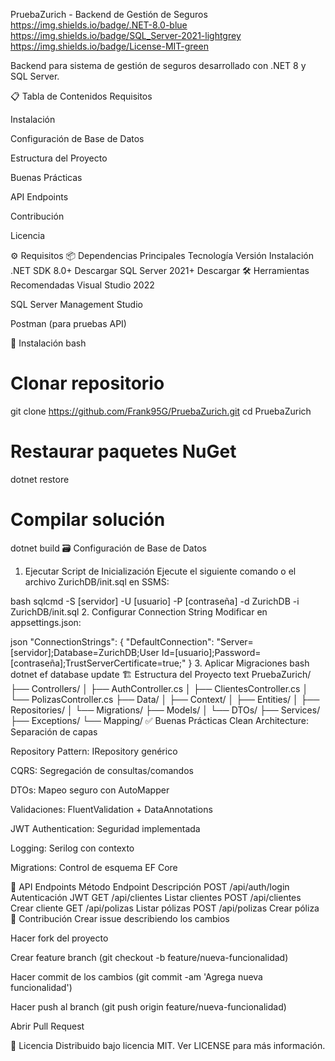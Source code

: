 ﻿PruebaZurich - Backend de Gestión de Seguros
https://img.shields.io/badge/.NET-8.0-blue
https://img.shields.io/badge/SQL_Server-2021-lightgrey
https://img.shields.io/badge/License-MIT-green

Backend para sistema de gestión de seguros desarrollado con .NET 8 y SQL Server.

📋 Tabla de Contenidos
Requisitos

Instalación

Configuración de Base de Datos

Estructura del Proyecto

Buenas Prácticas

API Endpoints

Contribución

Licencia

⚙️ Requisitos
📦 Dependencias Principales
Tecnología	Versión	Instalación
.NET SDK	8.0+	Descargar
SQL Server	2021+	Descargar
🛠 Herramientas Recomendadas
Visual Studio 2022

SQL Server Management Studio

Postman (para pruebas API)

🚀 Instalación
bash
# Clonar repositorio
git clone https://github.com/Frank95G/PruebaZurich.git
cd PruebaZurich

# Restaurar paquetes NuGet
dotnet restore

# Compilar solución
dotnet build
🗃 Configuración de Base de Datos
1. Ejecutar Script de Inicialización
Ejecute el siguiente comando o el archivo ZurichDB/init.sql en SSMS:

bash
sqlcmd -S [servidor] -U [usuario] -P [contraseña] -d ZurichDB -i ZurichDB/init.sql
2. Configurar Connection String
Modificar en appsettings.json:

json
"ConnectionStrings": {
  "DefaultConnection": "Server=[servidor];Database=ZurichDB;User Id=[usuario];Password=[contraseña];TrustServerCertificate=true;"
}
3. Aplicar Migraciones
bash
dotnet ef database update
🏗 Estructura del Proyecto
text
PruebaZurich/
├── Controllers/
│   ├── AuthController.cs
│   ├── ClientesController.cs
│   └── PolizasController.cs
├── Data/
│   ├── Context/
│   ├── Entities/
│   ├── Repositories/
│   └── Migrations/
├── Models/
│   └── DTOs/
├── Services/
├── Exceptions/
└── Mapping/
✅ Buenas Prácticas
Clean Architecture: Separación de capas

Repository Pattern: IRepository<T> genérico

CQRS: Segregación de consultas/comandos

DTOs: Mapeo seguro con AutoMapper

Validaciones: FluentValidation + DataAnnotations

JWT Authentication: Seguridad implementada

Logging: Serilog con contexto

Migrations: Control de esquema EF Core

📡 API Endpoints
Método	Endpoint	Descripción
POST	/api/auth/login	Autenticación JWT
GET	/api/clientes	Listar clientes
POST	/api/clientes	Crear cliente
GET	/api/polizas	Listar pólizas
POST	/api/polizas	Crear póliza
🤝 Contribución
Crear issue describiendo los cambios

Hacer fork del proyecto

Crear feature branch (git checkout -b feature/nueva-funcionalidad)

Hacer commit de los cambios (git commit -am 'Agrega nueva funcionalidad')

Hacer push al branch (git push origin feature/nueva-funcionalidad)

Abrir Pull Request

📜 Licencia
Distribuido bajo licencia MIT. Ver LICENSE para más información.